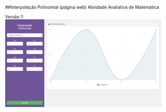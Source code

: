 ##Interpolação Polinomial (página web)
Atividade Avaliativa de Matemática


Versão 1:
![alt tag](https://github.com/franklindias/math-polynomial-interpolation/blob/gh-pages/assets/img/screnshot.png)
